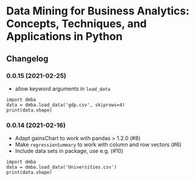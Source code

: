 # Data Mining for Business Analytics: Concepts, Techniques, and  Applications in Python

## Changelog

### 0.0.15 (2021-02-25)
- allow keyword arguments in `load_data`
```
import dmba
data = dmba.load_data('gdp.csv', skiprows=4)
print(data.shape)
```

### 0.0.14 (2021-02-16)
- Adapt gainsChart to work with pandas > 1.2.0 (#8)
- Make `regressionSummary` to work with column and row vectors (#6) 
- Include data sets in package, use e.g. (#10)
```
import dmba
data = dmba.load_data('Universities.csv')
print(data.shape)
```